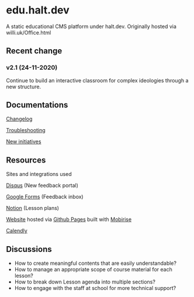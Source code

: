 # edu.halt.dev
A static educational CMS platform under halt.dev. Originally hosted via willi.uk/Office.html

## Recent change

### v2.1 (24-11-2020)
Continue to build an interactive classroom for complex ideologies through a new structure.

## Documentations

[Changelog](https://github.com/wilhelmli/edu.halt.dev/wiki/Changelog)

[Troubleshooting](https://github.com/wilhelmli/edu.halt.dev/wiki/Troubleshooting)

[New initiatives](https://github.com/wilhelmli/edu.halt.dev/wiki/New-initiatives)

## Resources
Sites and integrations used

[Disqus](https://disqus.com/home/forum/willi-uk/) (New feedback portal)

[Google Forms](https://docs.google.com/forms/d/14Gqy7uChtrG2UUO54Acoi82vsqABaw2TYkyyoGXWhB8) (Feedback inbox) 

[Notion](https://www.notion.so/wilhelmli/Wilhelm-s-Office-175613570c704f8f93a0d19bba784c3d) (Lesson plans)

[Website](https://willi.uk/Office.html) hosted via [Github Pages](https://github.com/wilhelmli/wilhelmli.github.io/blob/master/Office.html) built with [Mobirise](https://mobirise.com/)

[Calendly](https://calendly.com/wilhelmli/office-hours)

## Discussions
- How to create meaningful contents that are easily understandable?
- How to manage an appropriate scope of course material for each lesson?
- How to break down Lesson agenda into multiple sections?
- How to engage with the staff at school for more technical support?
